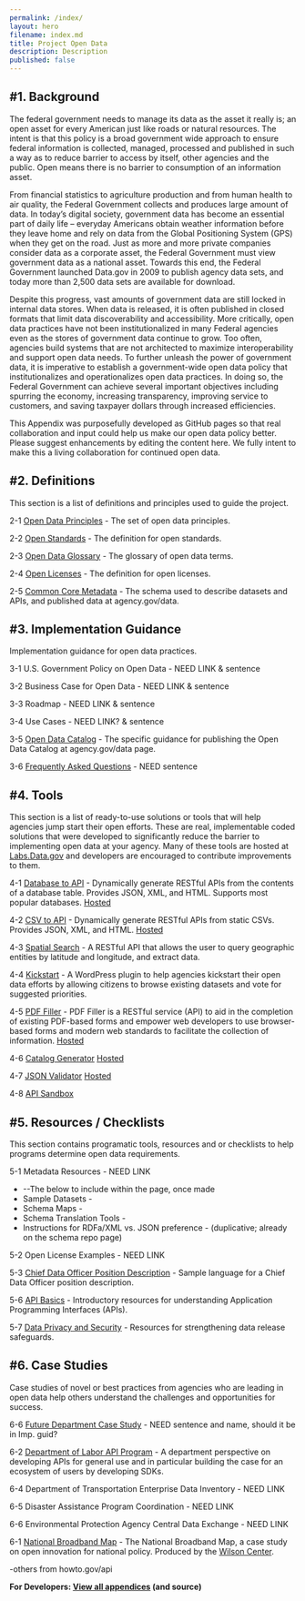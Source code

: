 ```yaml
---
permalink: /index/
layout: hero
filename: index.md
title: Project Open Data
description: Description
published: false
---
```


#1. Background
-------------
The federal government needs to  manage its data as the asset it really is; an open asset for every American just like roads or natural resources. The intent is that this policy is a broad government wide approach to ensure federal information is collected, managed, processed and published in such a way as to reduce barrier to access by itself, other agencies and the public.  Open means there is no barrier to consumption of an information asset.  

From financial statistics to agriculture production and from human health to air quality, the Federal Government collects and produces large amount of data.  In today’s digital society, government data has become an essential part of daily life – everyday Americans obtain weather information before they leave home and rely on data from the Global Positioning System (GPS) when they get on the road.  Just as more and more private companies consider data as a corporate asset, the Federal Government must view government data as a national asset.  Towards this end, the Federal Government launched Data.gov in 2009 to publish agency data sets, and today more than 2,500 data sets are available for download.

Despite this progress, vast amounts of government data are still locked in internal data stores. When data is released, it is often published in closed formats that limit data discoverability and accessibility.  More critically, open data practices have not been institutionalized in many Federal agencies even as the stores of government data continue to grow.  Too often, agencies build systems that are not architected to maximize interoperability and support open data needs.  To further unleash the power of government data, it is imperative to establish a government-wide open data policy that institutionalizes and operationalizes open data practices.  In doing so, the Federal Government can achieve several important objectives including spurring the economy, increasing transparency, improving service to customers, and saving taxpayer dollars through increased efficiencies.

This Appendix was purposefully developed as GitHub pages so that real collaboration and input could help us make our open data policy better.  Please suggest enhancements by editing the content here.  We fully intent to make this a living collaboration for continued open data.


#2. Definitions
--------------
This section is a list of definitions and principles used to guide the project.

2-1 [Open Data Principles](http://project-open-data.github.com/open-data-principles/) - The set of open data principles.

2-2 [Open Standards](http://project-open-data.github.com/open-standards/) - The definition for open standards.

2-3 [Open Data Glossary](http://project-open-data.github.com/glossary/) - The glossary of open data terms.

2-4 [Open Licenses](http://project-open-data.github.com/open-licenses/) - The definition for open licenses.

2-5 [Common Core Metadata](http://project-open-data.github.com/common-core-metadata-schema/) - The schema used to describe datasets and APIs, and published data at agency.gov/data.


#3. Implementation Guidance
----------------
Implementation guidance for open data practices.  

3-1 U.S. Government Policy on Open Data - NEED LINK & sentence

3-2 Business Case for Open Data - NEED LINK & sentence

3-3 Roadmap - NEED LINK & sentence

3-4 Use Cases - NEED LINK? & sentence

3-5 [Open Data Catalog](http://project-open-data.github.com/open-data-catalog) - The specific guidance for publishing the Open Data Catalog at agency.gov/data page.

3-6 [Frequently Asked Questions](http://project-open-data.github.com/faq) - NEED sentence



#4. Tools 
-------------
This section is a list of ready-to-use solutions or tools that will help agencies jump start their open efforts.  These are real, implementable coded solutions that were developed to significantly reduce the barrier to implementing open data at your agency.  Many of these tools are hosted at [Labs.Data.gov](http://labs.data.gov) and developers are encouraged to contribute improvements to them.  

4-1 [Database to API](https://github.com/project-open-data/db-to-api) - Dynamically generate RESTful APIs from the contents of a database table. Provides JSON, XML, and HTML. Supports most popular databases. [Hosted]()

4-2 [CSV to API](https://github.com/project-open-data/csv-to-api) - Dynamically generate RESTful APIs from static CSVs. Provides JSON, XML, and HTML.  [Hosted]()

4-3 [Spatial Search](https://github.com/project-open-data/SpatialSearch) - A RESTful API that allows the user to query geographic entities by latitude and longitude, and extract data.

4-4 [Kickstart](https://github.com/project-open-data/kickstart) - A WordPress plugin to help agencies kickstart their open data efforts by allowing citizens to browse existing datasets and vote for suggested priorities.  

4-5 [PDF Filler](https://github.com/project-open-data/pdf-filler) - PDF Filler is a RESTful service (API) to aid in the completion of existing PDF-based forms and empower web developers to use browser-based forms and modern web standards to facilitate the collection of information.  [Hosted]()

4-6 [Catalog Generator](https://github.com/project-open-data/catalog-generator)  [Hosted]()

4-7 [JSON Validator](https://github.com/project-open-data/json-validator)  [Hosted]()

4-8 [API Sandbox]()


#5. Resources / Checklists
----------------------
This section contains programatic tools, resources and or checklists to help programs determine open data requirements.

5-1 Metadata Resources - NEED LINK
* --The below to include within the page, once made
* Sample Datasets - 
* Schema Maps - 
* Schema Translation Tools - 
* Instructions for RDFa/XML vs. JSON preference - (duplicative; already on the schema repo page)

5-2 Open License Examples - NEED LINK

5-3 [Chief Data Officer Position Description](http://project-open-data.github.com/cdo-description/) - Sample language for a Chief Data Officer position description.

5-6 [API Basics](http://project-open-data.github.com/api-basics/) - Introductory resources for understanding Application Programming Interfaces (APIs).

5-7 [Data Privacy and Security]() - Resources for strengthening data release safeguards.

#6. Case Studies
----------------
Case studies of novel or best practices from agencies who are leading in open data help others understand the challenges and opportunities for success.

6-6 [Future Department Case Study](http://project-open-data.github.com/Future_CaseStudy/) - NEED sentence and name, should it be in Imp. guid?



6-2 [Department of Labor API Program](http://project-open-data.github.com/Labor_OpenData_CaseStudy/) - A department perspective on developing APIs for general use and in particular building the case for an ecosystem of users by developing SDKs.

6-4 Department of Transportation Enterprise Data Inventory - NEED LINK

6-5 Disaster Assistance Program Coordination - NEED LINK

6-6 Environmental Protection Agency Central Data Exchange - NEED LINK

6-1 [National Broadband Map](http://www.wilsoncenter.org/sites/default/files/National%20Broadband%20Map%20Wilson%20Center%20Case%20Study.pdf) - The National Broadband Map, a case study on open innovation for national policy.  Produced by the [Wilson Center](http://www.wilsoncenter.org/).


-others from howto.gov/api


**For Developers: [View all appendices](http://github.com/project-open-data/) (and source)**